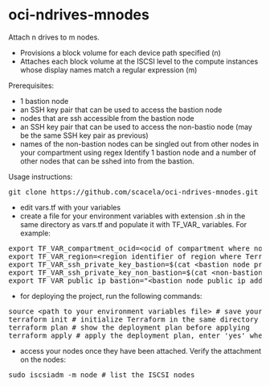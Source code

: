 # oci-ndrives-mnodes

Attach n drives to m nodes.

- Provisions a block volume for each device path specified (n)
- Attaches each block volume at the ISCSI level to the compute instances whose display names match a regular expression (m)

Prerequisites:
- 1 bastion node
- an SSH key pair that can be used to access the bastion node
- nodes that are ssh accessible from the bastion node
- an SSH key pair that can be used to access the non-bastio node (may be the same SSH key pair as previous)
- names of the non-bastion nodes can be singled out from other nodes in your compartment using regex
Identify 1 bastion node and a number of other nodes that can be sshed into from the bastion.

Usage instructions:
<pre>
git clone https://github.com/scacela/oci-ndrives-mnodes.git # get the project
</pre>
- edit vars.tf with your variables
- create a file for your environment variables with extension .sh in the same directory as vars.tf and populate it with TF\_VAR\_ variables. For example:
<pre>
export TF_VAR_compartment_ocid=&ltocid of compartment where non-bastion nodes exist and where block volume(s) will be deployed&gt
export TF_VAR_region=&ltregion identifier of region where Terraform actions will be implemented&gt
export TF_VAR_ssh_private_key_bastion=$(cat &ltbastion node private ssh key&gt)
export TF_VAR_ssh_private_key_non_bastion=$(cat &ltnon-bastion node private ssh key&gt)
export TF_VAR_public_ip_bastion="&ltbastion node public ip address&gt"
</pre>
- for deploying the project, run the following commands:
<pre>
source &ltpath to your environment variables file&gt # save your environment variables to the environment in your CLI instance:
terraform init # initialize Terraform in the same directory as vars.tf
terraform plan # show the deployment plan before applying
terraform apply # apply the deployment plan, enter 'yes' when prompted
</pre>
- access your nodes once they have been attached. Verify the attachment on the nodes:
<pre>
sudo iscsiadm -m node # list the ISCSI nodes
</pre>
